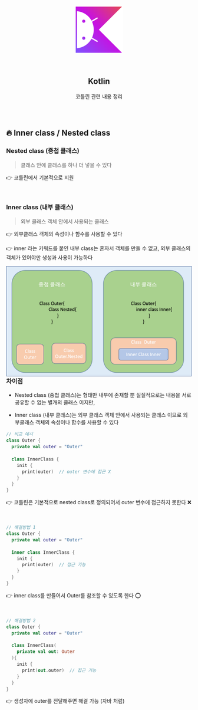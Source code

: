 <div align="center">
  <p>
    <img src="../README.assets/kotlin-hero.png">
  </p>
  <br>
  <h2>Kotlin</h2>
  <p>코틀린 관련 내용 정리</p>
  <br>
  <br>
</div>

## 🔥 Inner class / Nested class

### Nested class (중첩 클래스)

> 클래스 안에 클래스를 하나 더 넣을 수 있다

👉 코틀린에서 기본적으로 지원

<br>

### Inner class (내부 클래스)

> 외부 클래스 객체 안에서 사용되는 클래스

👉 외부클래스 객체의 속성이나 함수를 사용할 수 있다

👉 inner 라는 키워드를 붙인 내부 class는 혼자서 객체를 만들 수 없고, 외부 클래스의 객체가 있어야만 생성과 사용이 가능하다

<img src="../README.assets/inner.png" alt="companion" align="left" width="600px" />

### 차이점

- Nested class (중첩 클래스)는 형태만 내부에 존재할 뿐 실질적으로는 내용을 서로 공유할 수 없는 별개의 클래스 이지만,

- Inner class (내부 클래스)는 외부 클래스 객체 안에서 사용되는 클래스 이므로 외부클래스 객체의 속성이나 함수를 사용할 수 있다

```kotlin
// 비교 예시
class Outer {
  private val outer = "Outer"
  
  class InnerClass {
    init {
      print(outer)  // outer 변수에 접근 X
    }
  }
}
```

👉 코틀린은 기본적으로 nested class로 정의되어서 outer 변수에 접근하지 못한다 ❌

<br>

```kotlin
// 해결방법 1
class Outer {
  private val outer = "Outer"
  
  inner class InnerClass {
    init {
      print(outer)  // 접근 가능
    }
  }
}
```

👉 inner class를 만들어서 Outer를 참조할 수 있도록 한다 ⭕️

<br>

```kotlin
// 해결방법 2
class Outer {
  private val outer = "Outer"
  
  class InnerClass(
    private val out: Outer
  ){
    init {
      print(out.outer)  // 접근 가능
    }
  }
}
```

👉 생성자에 outer를 전달해주면 해결 가능 (자바 처럼)
